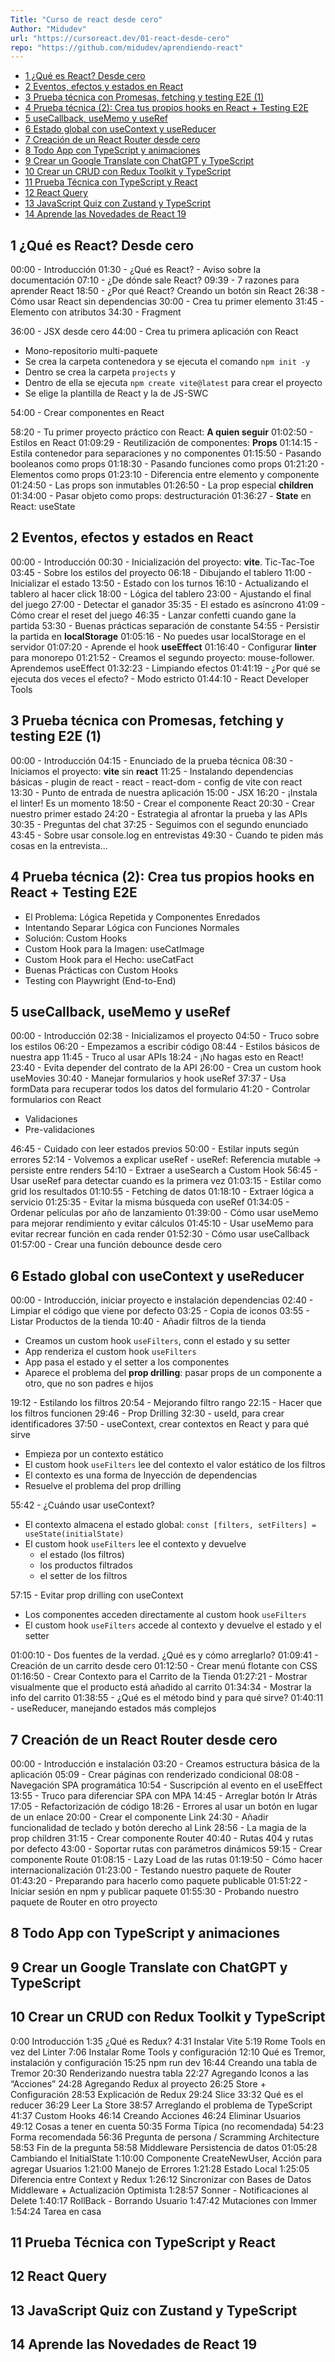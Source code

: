 ```yaml
---
Title: "Curso de react desde cero"
Author: "Midudev"
url: "https://cursoreact.dev/01-react-desde-cero"
repo: "https://github.com/midudev/aprendiendo-react"
---
```


- [1 ¿Qué es React? Desde cero](#1-qué-es-react-desde-cero)
- [2 Eventos, efectos y estados en React](#2-eventos-efectos-y-estados-en-react)
- [3 Prueba técnica con Promesas, fetching y testing E2E (1)](#3-prueba-técnica-con-promesas-fetching-y-testing-e2e-1)
- [4 Prueba técnica (2): Crea tus propios hooks en React + Testing E2E](#4-prueba-técnica-2-crea-tus-propios-hooks-en-react--testing-e2e)
- [5 useCallback, useMemo y useRef](#5-usecallback-usememo-y-useref)
- [6 Estado global con useContext y useReducer](#6-estado-global-con-usecontext-y-usereducer)
- [7 Creación de un React Router desde cero](#7-creación-de-un-react-router-desde-cero)
- [8 Todo App con TypeScript y animaciones](#8-todo-app-con-typescript-y-animaciones)
- [9 Crear un Google Translate con ChatGPT y TypeScript](#9-crear-un-google-translate-con-chatgpt-y-typescript)
- [10 Crear un CRUD con Redux Toolkit y TypeScript](#10-crear-un-crud-con-redux-toolkit-y-typescript)
- [11 Prueba Técnica con TypeScript y React](#11-prueba-técnica-con-typescript-y-react)
- [12 React Query](#12-react-query)
- [13 JavaScript Quiz con Zustand y TypeScript](#13-javascript-quiz-con-zustand-y-typescript)
- [14 Aprende las Novedades de React 19](#14-aprende-las-novedades-de-react-19)

## 1 ¿Qué es React? Desde cero

00:00 - Introducción
01:30 - ¿Qué es React? - Aviso sobre la documentación
07:10 - ¿De dónde sale React?
09:39 - 7 razones para aprender React
18:50 - ¿Por qué React? Creando un botón sin React
26:38 - Cómo usar React sin dependencias
30:00 - Crea tu primer elemento
31:45 - Elemento con atributos
34:30 - Fragment

36:00 - JSX desde cero
44:00 - Crea tu primera aplicación con React

- Mono-repositorio multi-paquete
- Se crea la carpeta contenedora y se ejecuta el comando `npm init -y`
- Dentro se crea la carpeta `projects` y
- Dentro de ella se ejecuta  `npm create vite@latest` para crear el proyecto
- Se elige la plantilla de React y la de JS-SWC

54:00 - Crear componentes en React

58:20 - Tu primer proyecto práctico con React: **A quien seguir**
01:02:50 - Estilos en React
01:09:29 - Reutilización de componentes: **Props**
01:14:15 - Estila contenedor para separaciones y no componentes
01:15:50 - Pasando booleanos como props
01:18:30 - Pasando funciones como props
01:21:20 - Elementos como props
01:23:10 - Diferencia entre elemento y componente
01:24:50 - Las props son inmutables
01:26:50 - La prop especial **children**
01:34:00 - Pasar objeto como props: destructuración
01:36:27 - **State** en React: useState

## 2 Eventos, efectos y estados en React

00:00 - Introducción
00:30 - Inicialización del proyecto: **vite**. Tic-Tac-Toe
03:45 - Sobre los estilos del proyecto
06:18 - Dibujando el tablero
11:00 - Inicializar el estado
13:50 - Estado con los turnos
16:10 - Actualizando el tablero al hacer click
18:00 - Lógica del tablero
23:00 - Ajustando el final del juego
27:00 - Detectar el ganador
35:35 - El estado es asíncrono
41:09 - Cómo crear el reset del juego
46:35 - Lanzar confetti cuando gane la partida
53:30 - Buenas prácticas separación de constante
54:55 - Persistir la partida en **localStorage**
01:05:16 - No puedes usar localStorage en el servidor
01:07:20 - Aprende el hook **useEffect**
01:16:40 - Configurar **linter** para monorepo
01:21:52 - Creamos el segundo proyecto: mouse-follower. Aprendemos useEffect
01:32:23 - Limpiando efectos
01:41:19 - ¿Por qué se ejecuta dos veces el efecto? - Modo estricto
01:44:10 - React Developer Tools

## 3 Prueba técnica con Promesas, fetching y testing E2E (1)

00:00 - Introducción
04:15 - Enunciado de la prueba técnica
08:30 - Iniciamos el proyecto: **vite** sin **react**
11:25 - Instalando dependencias básicas - plugin de react - react - react-dom - config de vite con react
13:30 - Punto de entrada de nuestra aplicación
15:00 - JSX
16:20 - ¡Instala el linter! Es un momento
18:50 - Crear el componente React
20:30 - Crear nuestro primer estado
24:20 - Estrategia al afrontar la prueba y las APIs
30:35 - Preguntas del chat
37:25 - Seguimos con el segundo enunciado
43:45 - Sobre usar console.log en entrevistas
49:30 - Cuando te piden más cosas en la entrevista...

## 4 Prueba técnica (2): Crea tus propios hooks en React + Testing E2E

- El Problema: Lógica Repetida y Componentes Enredados
- Intentando Separar Lógica con Funciones Normales
- Solución: Custom Hooks
- Custom Hook para la Imagen: useCatImage
- Custom Hook para el Hecho: useCatFact
- Buenas Prácticas con Custom Hooks
- Testing con Playwright (End-to-End)

## 5 useCallback, useMemo y useRef

00:00 - Introducción
02:38 - Inicializamos el proyecto
04:50 - Truco sobre los estilos
06:20 - Empezamos a escribir código
08:44 - Estilos básicos de nuestra app
11:45 - Truco al usar APIs
18:24 - ¡No hagas esto en React!
23:40 - Evita depender del contrato de la API
26:00 - Crea un custom hook useMovies
30:40 - Manejar formularios y hook useRef
37:37 - Usa formData para recuperar todos los datos del formulario
41:20 - Controlar formularios con React

- Validaciones
- Pre-validaciones

46:45 - Cuidado con leer estados previos
50:00 - Estilar inputs según errores
52:14 - Volvemos a explicar useRef - useRef: Referencia mutable -> persiste entre renders
54:10 - Extraer a useSearch a Custom Hook
56:45 - Usar useRef para detectar cuando es la primera vez
01:03:15 - Estilar como grid los resultados
01:10:55 - Fetching de datos
01:18:10 - Extraer lógica a servicio
01:25:35 - Evitar la misma búsqueda con useRef
01:34:05 - Ordenar películas por año de lanzamiento
01:39:00 - Cómo usar useMemo para mejorar rendimiento y evitar cálculos
01:45:10 - Usar useMemo para evitar recrear función en cada render
01:52:30 - Cómo usar useCallback
01:57:00 - Crear una función debounce desde cero

## 6 Estado global con useContext y useReducer

00:00 - Introducción, iniciar proyecto e instalación dependencias
02:40 - Limpiar el código que viene por defecto
03:25 - Copia de iconos
03:55 - Listar Productos de la tienda
10:40 - Añadir filtros de la tienda

- Creamos un custom hook `useFilters`, conn el estado y su setter
- App renderiza el custom hook `useFilters`
- App pasa el estado y el setter a los componentes
- Aparece el problema del **prop drilling**: pasar props de un componente a otro, que no son padres e hijos

19:12 - Estilando los filtros
20:54 - Mejorando filtro rango
22:15 - Hacer que los filtros funcionen
29:46 - Prop Drilling
32:30 - useId, para crear identificadores
37:50 - useContext, crear contextos en React y para qué sirve

- Empieza por un contexto estático
- El custom hook `useFilters` lee del contexto el valor estático de los filtros
- El contexto es una forma de Inyección de dependencias
- Resuelve el problema del prop drilling

55:42 - ¿Cuándo usar useContext?

- El contexto almacena el estado global: `const [filters, setFilters] = useState(initialState)`
- El custom hook `useFilters` lee el contexto y devuelve
  - el estado (los filtros)
  - los productos filtrados
  - el setter de los filtros

57:15 - Evitar prop drilling con useContext

- Los componentes acceden directamente al custom hook `useFilters`
- El custom hook `useFilters` accede al contexto y devuelve el estado y el setter

01:00:10 - Dos fuentes de la verdad. ¿Qué es y cómo arreglarlo?
01:09:41 - Creación de un carrito desde cero
01:12:50 - Crear menú flotante con CSS
01:16:50 - Crear Contexto para el Carrito de la Tienda
01:27:21 - Mostrar visualmente que el producto está añadido al carrito
01:34:34 - Mostrar la info del carrito
01:38:55 - ¿Qué es el método bind y para qué sirve?
01:40:11 - useReducer, manejando estados más complejos

## 7 Creación de un React Router desde cero

00:00 - Introducción e instalación
03:20 - Creamos estructura básica de la aplicación
05:09 - Crear páginas con renderizado condicional
08:08 - Navegación SPA programática
10:54 - Suscripción al evento en el useEffect
13:55 - Truco para diferenciar SPA con MPA
14:45 - Arreglar botón Ir Atrás
17:05 - Refactorización de código
18:26 - Errores al usar un botón en lugar de un enlace
20:00 - Crear el componente Link
24:30 - Añadir funcionalidad de teclado y botón derecho al Link
28:56 - La magia de la prop children
31:15 - Crear componente Router
40:40 - Rutas 404 y rutas por defecto
43:00 - Soportar rutas con parámetros dinámicos
59:15 - Crear componente Route
01:08:15 - Lazy Load de las rutas
01:19:50 - Cómo hacer internacionalización
01:23:00 - Testando nuestro paquete de Router
01:43:20 - Preparando para hacerlo como paquete publicable
01:51:22 - Iniciar sesión en npm y publicar paquete
01:55:30 - Probando nuestro paquete de Router en otro proyecto

## 8 Todo App con TypeScript y animaciones

## 9 Crear un Google Translate con ChatGPT y TypeScript

## 10 Crear un CRUD con Redux Toolkit y TypeScript

0:00 Introducción
1:35 ¿Qué es Redux?
4:31 Instalar Vite
5:19 Rome Tools en vez del Linter
7:06 Instalar Rome Tools y configuración
12:10 Qué es Tremor, instalación y configuración
15:25 npm run dev
16:44 Creando una tabla de Tremor
20:30 Renderizando nuestra tabla
22:27 Agregando Iconos a las “Acciones”
24:28 Agregando Redux al proyecto
26:25 Store + Configuración
28:53 Explicación de Redux
29:24 Slice
33:32 Qué es el reducer
36:29 Leer La Store
38:57 Arreglando el problema de TypeScript
41:37 Custom Hooks
46:14 Creando Acciones
46:24 Eliminar Usuarios
49:12 Cosas a tener en cuenta
50:35 Forma Típica (no recomendada)
54:23 Forma recomendada
56:36 Pregunta de persona / Scramming Architecture
58:53 Fin de la pregunta
58:58 Middleware Persistencia de datos
01:05:28 Cambiando el InitialState
1:10:00 Componente CreateNewUser, Acción para agregar Usuarios
1:21:00 Manejo de Errores
1:21:28 Estado Local
1:25:05 Diferencia entre Context y Redux
1:26:12 Sincronizar con Bases de Datos Middleware + Actualización Optimista
1:28:57 Sonner - Notificaciones al Delete
1:40:17 RollBack - Borrando Usuario
1:47:42 Mutaciones con Immer
1:54:24 Tarea en casa

## 11 Prueba Técnica con TypeScript y React

## 12 React Query

## 13 JavaScript Quiz con Zustand y TypeScript

## 14 Aprende las Novedades de React 19
